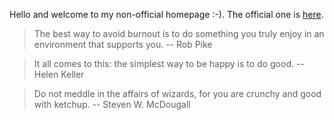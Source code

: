Hello and welcome to my non-official homepage :-). The official one is [here](https://jreisinger.github.io/).

> The best way to avoid burnout is to do something you truly enjoy in an environment that supports you. -- Rob Pike

> It all comes to this: the simplest way to be happy is to do good. -- Helen Keller

> Do not meddle in the affairs of wizards, for you are crunchy and good with ketchup. -- Steven W. McDougall
